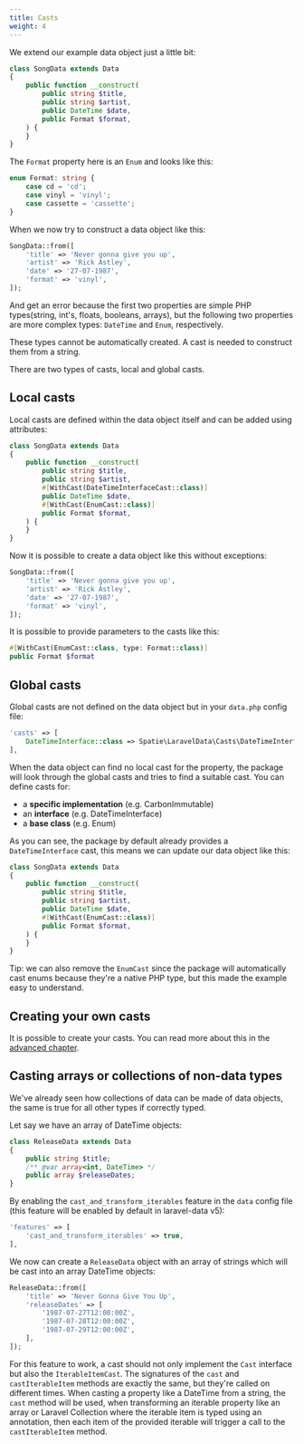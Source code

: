 ```yaml
---
title: Casts
weight: 4
---
```


We extend our example data object just a little bit:

```php
class SongData extends Data
{
    public function __construct(
        public string $title,
        public string $artist,
        public DateTime $date,
        public Format $format,
    ) {
    }
}
```

The `Format` property here is an `Enum` and looks like this:

```php
enum Format: string {
    case cd = 'cd';
    case vinyl = 'vinyl';
    case cassette = 'cassette';
}
```

When we now try to construct a data object like this:

```php
SongData::from([
    'title' => 'Never gonna give you up',
    'artist' => 'Rick Astley',
    'date' => '27-07-1987',
    'format' => 'vinyl',
]);
```

And get an error because the first two properties are simple PHP types(string, int's, floats, booleans, arrays), but the following two properties are more complex types: `DateTime` and `Enum`, respectively.

These types cannot be automatically created. A cast is needed to construct them from a string.

There are two types of casts, local and global casts.

## Local casts

Local casts are defined within the data object itself and can be added using attributes:

```php
class SongData extends Data
{
    public function __construct(
        public string $title,
        public string $artist,
        #[WithCast(DateTimeInterfaceCast::class)]
        public DateTime $date,
        #[WithCast(EnumCast::class)]
        public Format $format,
    ) {
    }
}
```

Now it is possible to create a data object like this without exceptions:

```php
SongData::from([
    'title' => 'Never gonna give you up',
    'artist' => 'Rick Astley',
    'date' => '27-07-1987',
    'format' => 'vinyl',
]);
```

It is possible to provide parameters to the casts like this:

```php
#[WithCast(EnumCast::class, type: Format::class)]
public Format $format
```

## Global casts

Global casts are not defined on the data object but in your `data.php` config file:

```php
'casts' => [
    DateTimeInterface::class => Spatie\LaravelData\Casts\DateTimeInterfaceCast::class,
],
```

When the data object can find no local cast for the property, the package will look through the global casts and tries to find a suitable cast. You can define casts for:

- a **specific implementation** (e.g. CarbonImmutable)
- an **interface** (e.g. DateTimeInterface)
- a **base class** (e.g. Enum)

As you can see, the package by default already provides a `DateTimeInterface` cast, this means we can update our data object like this:

```php
class SongData extends Data
{
    public function __construct(
        public string $title,
        public string $artist,
        public DateTime $date,
        #[WithCast(EnumCast::class)]
        public Format $format,
    ) {
    }
}
```

Tip: we can also remove the `EnumCast` since the package will automatically cast enums because they're a native PHP type, but this made the example easy to understand.

## Creating your own casts

It is possible to create your casts. You can read more about this in the [advanced chapter](/docs/laravel-data/v4/advanced-usage/creating-a-cast).

## Casting arrays or collections of non-data types

We've already seen how collections of data can be made of data objects, the same is true for all other types if correctly
typed.

Let say we have an array of DateTime objects:

```php
class ReleaseData extends Data
{
    public string $title;
    /** @var array<int, DateTime> */
    public array $releaseDates;
}
```

By enabling the `cast_and_transform_iterables` feature in the `data` config file (this feature will be enabled by default in laravel-data v5):

```php
'features' => [
    'cast_and_transform_iterables' => true,
],
```

We now can create a `ReleaseData` object with an array of strings which will be cast into an array DateTime objects:

```php
ReleaseData::from([
    'title' => 'Never Gonna Give You Up',
    'releaseDates' => [
        '1987-07-27T12:00:00Z',
        '1987-07-28T12:00:00Z',
        '1987-07-29T12:00:00Z',
    ],
]);
```

For this feature to work, a cast should not only implement the `Cast` interface but also the `IterableItemCast`. The
signatures of the `cast` and `castIterableItem` methods are exactly the same, but they're called on different times.
When casting a property like a DateTime from a string, the `cast` method will be used, when transforming an iterable
property like an array or Laravel Collection where the iterable item is typed using an annotation, then each item of the
provided iterable will trigger a call to the `castIterableItem` method.
